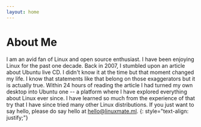 ```yaml
---
layout: home
---
```

# About Me

I am an avid fan of Linux and open source enthusiast. I have been enjoying Linux for the past one decade. Back in 2007, I stumbled upon an article about Ubuntu live CD. I didn't know it at the time but that moment changed my life. I know that statements like that belong on those exaggerators but it is actually true. Within 24 hours of reading the article I had turned my own desktop into Ubuntu one -- a platform where I have explored everything about Linux ever since. I have learned so much from the experience of that try that I have since tried many other Linux distributions. If you just want to say hello, please do say hello at [hello@linuxmate.ml](mailto:hello@linuxmate.ml).
{: style="text-align: justify;"}
